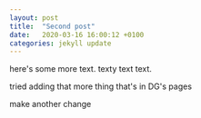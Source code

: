 ```yaml
---
layout: post
title:  "Second post"
date:   2020-03-16 16:00:12 +0100
categories: jekyll update
---
```

here's some more text. texty text text.

<!--more-->

tried adding that more thing that's in DG's pages

make another change
